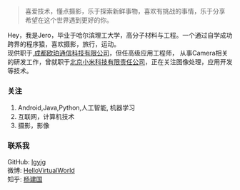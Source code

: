 <!---------------------------------------------------------------------------------------------------->
<!-- Chinese Version -->
<div class="zh post-container">
    <blockquote>
        喜爱技术，懂点摄影，乐于探索新鲜事物，喜欢有挑战的事情，乐于分享<br>
        希望在这个世界遇到更好的你。
    </blockquote>
    <p>Hey，我是Jero，毕业于哈尔滨理工大学，高分子材料与工程。一个通过自学成功跨界的程序猿，喜欢摄影，旅行，运动。
        <br>现供职于,<a href="http://www.oppo.com" target="_blank" rel="external">成都欧珀通信科技有限公司</a>，但任高级应用工程师，
        从事Camera相关的研发工作，曾就职于<a href="http://www.xiaomi.com" target="_blank" rel="external">北京小米科技有限责任公司</a>，正在关注图像处理，应用开发等技术。</p>
    <h3 id="关注">
        <a href="#关注" class="headerlink" title="关注"></a>关注</h3>
    <ol>
        <li>Android,Java,Python,人工智能, 机器学习</li>
        <li>互联网，计算机技术</li>
        <li>摄影，影像</li>
    </ol>
    <h3 id="联系我">
        <a href="#联系我" class="headerlink" title="联系我"></a>联系我
    </h3>
    <p>
      GitHub: <a href="https://github.com/lgyjg" target="_blank" rel="external">lgyjg</a><br>
      微博: <a href="http://weibo.com/lgyjg" target="_blank" rel="external">HelloVirtualWorld</a><br>
      知乎: <a href="https://www.zhihu.com/people/yang-jian-guo-51" target="_blank" rel="external">杨建国</a>
    </p>
</div>
